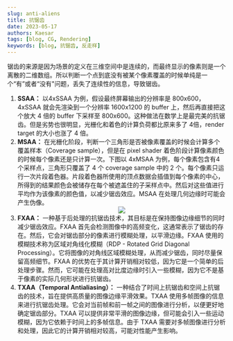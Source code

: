 ```yaml
---
slug: anti-aliens
title: 抗锯齿
date: 2023-05-17
authors: Kaesar
tags: [blog, CG, Rendering]
keywords: [blog, 抗锯齿, 反走样]
---
```

锯齿的来源是因为场景的定义在三维空间中是连续的，而最终显示的像素则是一个离散的二维数组。所以判断一个点到底没有被某个像素覆盖的时候单纯是一个“有”或者“没有"问题，丢失了连续性的信息，导致锯齿。

1. **SSAA：** 以4xSSAA 为例，假设最终屏幕输出的分辨率是 800x600，4xSSAA 就会先渲染到一个分辨率 1600x1200 的 buffer 上，然后再直接把这个放大 4 倍的 buffer 下采样至 800x600。这种做法在数学上是最完美的抗锯齿。但是劣势也很明显，光栅化和着色的计算负荷都比原来多了 4倍，render target 的大小也涨了 4 倍。
2. **MSAA：** 在光栅化阶段，判断一个三角形是否被像素覆盖的时候会计算多个覆盖样本（Coverage sample），但是在 pixel shader 着色阶段计算像素颜色的时候每个像素还是只计算一次。下图以 4xMSAA 为例，每个像素包含有4个采样点，三角形只覆盖了 4 个 coverage sample 中的 2 个。每个像素只运行一次片段着色器。片段着色器所使用的顶点数据会插值到每个像素的中心，所得到的结果颜色会被储存在每个被遮盖住的子采样点中。然后对这些值进行平均作为该像素的颜色值，以减少锯齿效应。MSAA 在处理几何边缘时可能会产生伪像。
   <div align="center"> <img src="https://cdn.jsdelivr.net/gh/qzlu-cyber/PicgoLib@main/images/202309151905836.png" /> </div>
3. **FXAA：** 一种基于后处理的抗锯齿技术，其目标是在保持图像边缘细节的同时减少锯齿效应。FXAA 首先会检测图像中的高频变化，这通常表示了锯齿的存在。然后，它会对锯齿部分的像素进行模糊处理，以平滑边缘。FXAA 使用的模糊技术称为区域对角线化模糊（RDP - Rotated Grid Diagonal Processing）。它将图像的对角线区域模糊处理，从而减少锯齿，同时尽量保留高频细节。FXAA 的优势在于其计算开销相对较低，因为它是一个简单的后处理步骤。然而，它可能在处理高对比度边缘时引入一些模糊，因为它不是基于像素的实际几何形状进行抗锯齿。
4. **TXAA（Temporal Antialiasing）：** 一种结合了时间上抗锯齿和空间上抗锯齿的技术，旨在提供高质量的图像边缘平滑效果。TXAA 使用多帧图像的信息来进行抗锯齿处理。它会对当前帧和前一帧之间的图像进行分析，以便更好地确定锯齿部分。TXAA 可以提供非常平滑的图像边缘，但可能会引入一些运动模糊，因为它依赖于时间上的多帧信息。由于 TXAA 需要对多帧图像进行分析和处理，因此它的计算开销相对较高，可能对性能产生影响。
